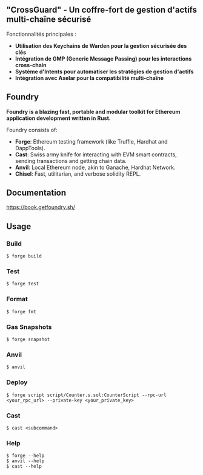 ## "CrossGuard" - Un coffre-fort de gestion d'actifs multi-chaîne sécurisé
Fonctionnalités principales :

-   **Utilisation des Keychains de Warden pour la gestion sécurisée des clés**
-   **Intégration de GMP (Generic Message Passing) pour les interactions cross-chain**
-   **Système d'Intents pour automatiser les stratégies de gestion d'actifs**
-   **Intégration avec Axelar pour la compatibilité multi-chaîne**

## Foundry

**Foundry is a blazing fast, portable and modular toolkit for Ethereum application development written in Rust.**

Foundry consists of:

-   **Forge**: Ethereum testing framework (like Truffle, Hardhat and DappTools).
-   **Cast**: Swiss army knife for interacting with EVM smart contracts, sending transactions and getting chain data.
-   **Anvil**: Local Ethereum node, akin to Ganache, Hardhat Network.
-   **Chisel**: Fast, utilitarian, and verbose solidity REPL.

## Documentation

https://book.getfoundry.sh/

## Usage

### Build

```shell
$ forge build
```

### Test

```shell
$ forge test
```

### Format

```shell
$ forge fmt
```

### Gas Snapshots

```shell
$ forge snapshot
```

### Anvil

```shell
$ anvil
```

### Deploy

```shell
$ forge script script/Counter.s.sol:CounterScript --rpc-url <your_rpc_url> --private-key <your_private_key>
```

### Cast

```shell
$ cast <subcommand>
```

### Help

```shell
$ forge --help
$ anvil --help
$ cast --help
```

